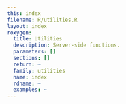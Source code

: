 ```yaml
---
this: index
filename: R/utilities.R
layout: index
roxygen:
  title: Utilities
  description: Server-side functions.
  parameters: []
  sections: []
  return: ~
  family: utilities
  name: index
  rdname: ~
  examples: ~
---
```

